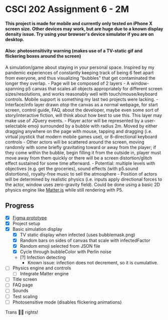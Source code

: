 # CSCI 202 Assignment 6 - 2M

#### This project is made for mobile and currently only tested on iPhone X screen size. Other devices may work, but are huge due to a known display density issue. Try using your browser's device simulator if you are on desktop.

#### Also: photosensitivity warning (makes use of a TV-static gif and flickering boxes around the screen)

A simulation/game about staying in your personal space. Inspired by my pandemic experiences of constantly keeping track of being 6 feet apart from everyone, and thus visualizing "bubbles" that get contaminated the longer they overlap.
    - Page will be composed of 2 layers
        - A window-spanning p5 canvas that scales all objects appropriately for different screen sizes/resolutions, and works reasonably well with touch/mouse/keyboard controls. Mobile support is something my last two projects were lacking.
        - Interface/info layer drawn *atop* the canvas as a normal webpage, for start screen, control guide, FAQ, about the developer, maybe even some sort of story/interactive fiction, will think about how best to use this. This layer may make use of JQuery events.
    - Player actor will be represented by a user-selectable emoji surrounded by a bubble with radius 2m. Moved by either dragging anywhere on the page with mouse, tapping and dragging (i.e. virtual joystick that modern mobile games use), or 8-directional keyboard controls
    - Other actors will be scattered around the screen, moving randomly with some briefly gravitating toward or away from the player; if they come within the bubble, begin filling it from the outside in, player must move away from them quickly or there will be a screen distortion/glitch effect sustained for some time afterward.
    - Potential: multiple levels with objectives (e.g. get the groceries), sound effects (with p5.sound distortions), royalty-free music to sell the atmosphere
    - Position of actors will be determined by realistic physics (i.e. inputs apply directional forces to the actor, window uses zero-gravity field). Could be done using a basic 2D physics engine like [Matter.js](https://brm.io/matter-js/) while still rendering with P5.

## Progress
- [x] [Figma prototype](https://www.figma.com/file/ZbV3y6qCDFkWm8MaQmXILX/2M?node-id=0%3A1)
- [x] Project setup
- [x] Basic simulation display
    - [x] TV static display when infected (uses bubblemask.png)
    - [x] Random bars on sides of canvas that scale with infectedFactor
    - [x] Random emoji selected from JSON file
    - [x] Cycle through bubbleColor with Perlin noise
    - [?] Infection detecting
        - Known issue: infection does not decrement, so it is cumulative.
- [ ] Physics engine and controls
    - [ ] Integrate Matter engine
- [ ] Title screen
- [ ] FAQ page
- [ ] Sounds
- [ ] Test scaling
- [ ] Photosensitive mode (disables flickering animations)

Trans 🏳️‍⚧️ rights!